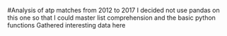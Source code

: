 #Analysis of atp matches from 2012 to 2017
I decided not use pandas on this one so that I could master list comprehension and the basic python functions
Gathered interesting data here